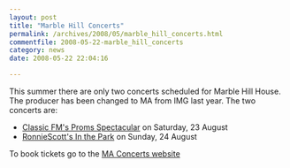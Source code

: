 ```yaml
---
layout: post
title: "Marble Hill Concerts"
permalink: /archives/2008/05/marble_hill_concerts.html
commentfile: 2008-05-22-marble_hill_concerts
category: news
date: 2008-05-22 22:04:16

---
```


This summer there are only two concerts scheduled for Marble Hill House. The producer has been changed to MA from IMG last year. The two concerts are:

-   [Classic FM's Proms Spectacular](/event/concert/200705141855) on Saturday, 23 August
-   [RonnieScott's In the Park](/event/concert/200705141856) on Sunday, 24 August

To book tickets go to the [MA Concerts website](http://www.maconcerts.co.uk/marble-hill.html)
